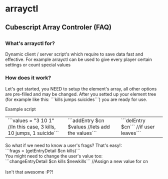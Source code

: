 arrayctl
=========

<h2>Cubescript Array Controler (FAQ)<h2>
<h3>What's arrayctl for?</h3>
<p>Dynamic client / server script's which require to save data fast and effective.
For example arrayctl can be used to give every player certain settings or count special values</p>
<h3>How does it work?</h3>
<p>Let's get started, you NEED to setup the element's array, all other options are pre-filled and may be changed.
After you setted up your element tree (for example like this: ```kills jumps suicides```) you are ready for use.</p>
<table>
<tr>Example script</tr>
<td>```values = "3 10 1" //In this case, 3 kills, 10 jumps, 1 suicide```</td>
<td>```addEntry $cn $values //lets add the values```</td>
<td>```delEntry $cn``` //if user leaves```</td>
</tr>
</table>
<p>So what if we need to know a user's frags? That's easy!:</br>
```frags = (getEntryDetail $cn kills)```</br>
You might need to change the user's value too:</br>
```changeEntryDetail $cn kills $newkills``` //Assign a new value for cn</br>
</br>
Isn't that awesome :P?!
</p>
